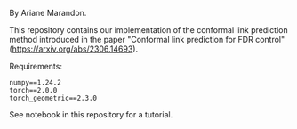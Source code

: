 By Ariane Marandon.

This repository contains our implementation of the conformal link prediction method introduced in the paper "Conformal link prediction for FDR control"(https://arxiv.org/abs/2306.14693).

Requirements:
```
numpy==1.24.2
torch==2.0.0
torch_geometric==2.3.0
```

See notebook in this repository for a tutorial. 
